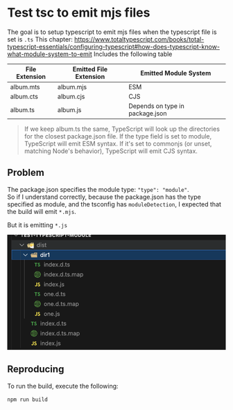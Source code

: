 # Test tsc to emit mjs files
The goal is to setup typescript to emit mjs files when the typescript file is set is `.ts`
This chapter: https://www.totaltypescript.com/books/total-typescript-essentials/configuring-typescript#how-does-typescript-know-what-module-system-to-emit
Includes the following table

| File Extension	| Emitted File Extension	| Emitted Module System            |
| ---             | ---                     | ---                              |
| album.mts       |	album.mjs	              | ESM                              |
| album.cts       |	album.cjs	              | CJS                              |
| album.ts	      | album.js 	              | Depends  on type in package.json |

> If we keep album.ts the same, TypeScript will look up the directories for the closest package.json file. If the type field is set to module, TypeScript will emit ESM syntax. If it's set to commonjs (or unset, matching Node's behavior), TypeScript will emit CJS syntax.

## Problem
The package.json specifies the module type: `"type": "module"`.  
So if I understand correctly, because the package.json has the type specified as module, and the tsconfig has `moduleDetection`, I expected that the build will emit `*.mjs`.

But it is emitting `*.js`

<img src='./Screenshot 2025-01-27 at 17.34.43.png' />

## Reproducing
To run the build, execute the following:
```sh
npm run build
```
